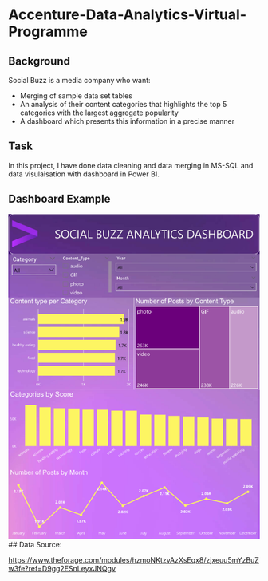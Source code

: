 # Accenture-Data-Analytics-Virtual-Programme
## Background
Social Buzz is a media company who want:
* Merging of sample data set tables
* An analysis of their content categories that highlights the top 5 categories with the largest aggregate popularity
* A dashboard which presents this information in a precise manner
## Task
In this project, I have done data cleaning and data merging in MS-SQL and data visulaisation with dashboard in Power BI.
## Dashboard Example
<img width="996" alt="截屏2022-04-04 下午3 00 59" src="https://raw.githubusercontent.com/color3320/accenture-data-analytics-virtual-programme/main/Dashboardeg.png">
## Data Source: 

https://www.theforage.com/modules/hzmoNKtzvAzXsEqx8/zjxeuu5mYzBuZw3fe?ref=D9gg2ESnLeyxJNQgv
